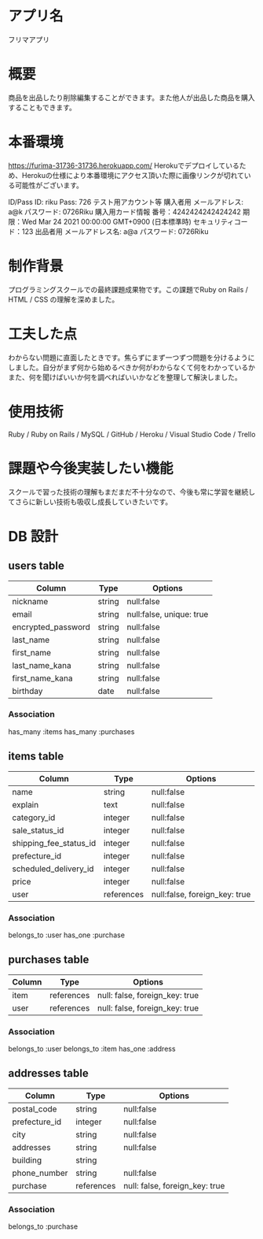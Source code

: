 # アプリ名

フリマアプリ

# 概要

商品を出品したり削除編集することができます。また他人が出品した商品を購入することもできます。

# 本番環境

https://furima-31736-31736.herokuapp.com/
Herokuでデプロイしているため、Herokuの仕様により本番環境にアクセス頂いた際に画像リンクが切れている可能性がございます。

ID/Pass
ID: riku
Pass: 726
テスト用アカウント等
購入者用
メールアドレス: a@k
パスワード: 0726Riku
購入用カード情報
番号：4242424242424242
期限：Wed Mar 24 2021 00:00:00 GMT+0900 (日本標準時)
セキュリティコード：123
出品者用
メールアドレス名: a@a
パスワード: 0726Riku

# 制作背景

プログラミングスクールでの最終課題成果物です。この課題でRuby on Rails / HTML / CSS の理解を深めました。

# 工夫した点

わからない問題に直面したときです。焦らずにまず一つずつ問題を分けるようにしました。自分がまず何から始めるべきか何がわからなくて何をわかっているかまた、何を聞けばいいか何を調べればいいかなどを整理して解決しました。

# 使用技術

Ruby / Ruby on Rails / MySQL / GitHub / Heroku / Visual Studio Code / Trello

# 課題や今後実装したい機能

スクールで習った技術の理解もまだまだ不十分なので、今後も常に学習を継続してさらに新しい技術も吸収し成長していきたいです。

# DB 設計


## users table

| Column             | Type                | Options                 |
|--------------------|---------------------|-------------------------|
| nickname           | string              | null:false              |
| email              | string              | null:false, unique: true|
| encrypted_password | string              | null:false              |
| last_name          | string              | null:false              |
| first_name         | string              | null:false              |
| last_name_kana     | string              | null:false              |
| first_name_kana    | string              | null:false              |
| birthday           | date                | null:false              |



### Association
has_many :items
has_many :purchases


## items table

| Column                              | Type        | Options                                |
|-------------------------------------|-------------|----------------------------------------|
| name                                | string      | null:false                             |
| explain                             | text        | null:false                             |
| category_id                         | integer     | null:false                             |
| sale_status_id                      | integer     | null:false                             |
| shipping_fee_status_id              | integer     | null:false                             |
| prefecture_id                       | integer     | null:false                             |
| scheduled_delivery_id               | integer     | null:false                             |
| price                               | integer     | null:false                             |
| user                                | references  | null:false, foreign_key: true          |




### Association
belongs_to :user
has_one :purchase

## purchases table

| Column         | Type         | Options                                        |
|----------------|--------------|------------------------------------------------|
| item           | references   | null: false, foreign_key: true                 |
| user           | references   | null: false, foreign_key: true                 |

### Association
belongs_to :user
belongs_to :item
has_one :address




## addresses table

| Column         | Type                  | Options                        |
|----------------|-----------------------|--------------------------------|
| postal_code    | string                | null:false                     |
| prefecture_id  | integer               | null:false                     |
| city           | string                | null:false                     |
| addresses      | string                | null:false                     |
| building       | string                |                                |
| phone_number   | string                | null:false                     |
| purchase       | references            | null: false, foreign_key: true |

### Association
belongs_to :purchase



